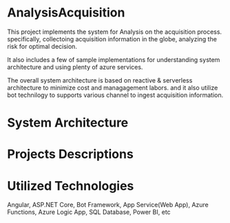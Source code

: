 # AnalysisAcquisition

This project implements the system for Analysis on the acquisition process. specifically, collectoing acquisition information in the globe, analyzing the risk for optimal decision.

It also includes a few of sample implementations for understanding system architecture and using plenty of azure services. 

The overall system architecture is based on reactive & serverless architecture to minimize cost and managagement labors. and it also utilize bot technilogy to supports various channel to ingest acquisition information.

# System Architecture

# Projects Descriptions

# Utilized Technologies
Angular, ASP.NET Core, Bot Framework, App Service(Web App), Azure Functions, Azure Logic App, SQL Database, Power BI, etc

